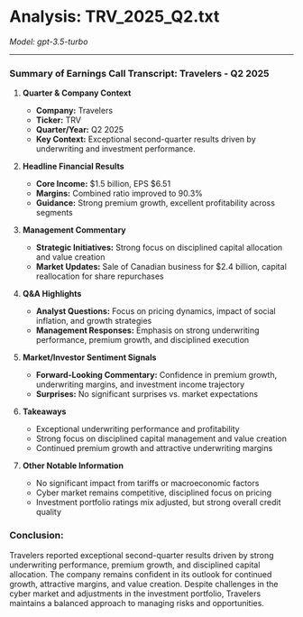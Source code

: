 # Analysis: TRV_2025_Q2.txt

*Model: gpt-3.5-turbo*

---

### Summary of Earnings Call Transcript: Travelers - Q2 2025

1. **Quarter & Company Context**
   - **Company:** Travelers
   - **Ticker:** TRV
   - **Quarter/Year:** Q2 2025
   - **Key Context:** Exceptional second-quarter results driven by underwriting and investment performance.

2. **Headline Financial Results**
   - **Core Income:** $1.5 billion, EPS $6.51
   - **Margins:** Combined ratio improved to 90.3%
   - **Guidance:** Strong premium growth, excellent profitability across segments

3. **Management Commentary**
   - **Strategic Initiatives:** Strong focus on disciplined capital allocation and value creation
   - **Market Updates:** Sale of Canadian business for $2.4 billion, capital reallocation for share repurchases

4. **Q&A Highlights**
   - **Analyst Questions:** Focus on pricing dynamics, impact of social inflation, and growth strategies
   - **Management Responses:** Emphasis on strong underwriting performance, premium growth, and disciplined execution

5. **Market/Investor Sentiment Signals**
   - **Forward-Looking Commentary:** Confidence in premium growth, underwriting margins, and investment income trajectory
   - **Surprises:** No significant surprises vs. market expectations

6. **Takeaways**
   - Exceptional underwriting performance and profitability
   - Strong focus on disciplined capital management and value creation
   - Continued premium growth and attractive underwriting margins

7. **Other Notable Information**
   - No significant impact from tariffs or macroeconomic factors
   - Cyber market remains competitive, disciplined focus on pricing
   - Investment portfolio ratings mix adjusted, but strong overall credit quality

### Conclusion:
Travelers reported exceptional second-quarter results driven by strong underwriting performance, premium growth, and disciplined capital allocation. The company remains confident in its outlook for continued growth, attractive margins, and value creation. Despite challenges in the cyber market and adjustments in the investment portfolio, Travelers maintains a balanced approach to managing risks and opportunities.